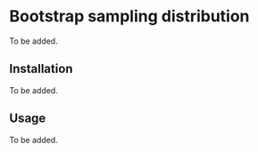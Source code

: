 # Bootstrap sampling distribution #

To be added.

## Installation ##

To be added.

## Usage ##

To be added.
